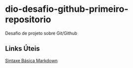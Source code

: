 # dio-desafio-github-primeiro-repositorio
Desafio de projeto sobre Git/Github

## Links Úteis
[Sintaxe Básica Markdown](https://www.markdownguide.org/)
